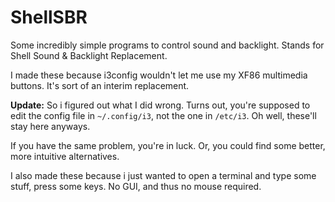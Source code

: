 # ShellSBR
Some incredibly simple programs to control sound and backlight. 
Stands for Shell Sound & Backlight Replacement.

I made these because i3config wouldn't let me use my XF86 multimedia buttons. It's sort of an interim replacement.

**Update:** So i figured out what I did wrong. Turns out, you're supposed to edit the config file in `~/.config/i3`, not the one in `/etc/i3`. Oh well, these'll stay here anyways.

If you have the same problem, you're in luck. Or, you could find some better, more intuitive alternatives.

I also made these because i just wanted to open a terminal and type some stuff, press some keys. No GUI, and thus no mouse required.
